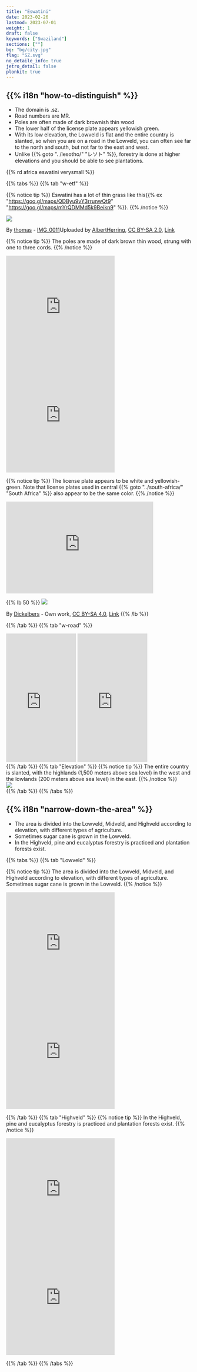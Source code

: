 ```yaml
---
title: "Eswatini"
date: 2023-02-26
lastmod: 2023-07-01
weight: 1
draft: false
keywords: ["Swaziland"]
sections: [""]
bg: "bg/city.jpg"
flag: "SZ.svg"
no_detaile_info: true
jetro_detail: false
plonkit: true
---
```


<div class="main-desciption country-description">
    <h2 class="section-title">{{% i18n "how-to-distinguish" %}}</h2>
    <ul class="rule-list">
        <li>The domain is <span class="quiz">.sz</span>.</li>
        <li>Road numbers are <span class="quiz">MR</span>.</li>
        <li>Poles are often made of dark brownish thin wood</li>
        <li>The lower half of the license plate appears yellowish green.</li>
        <li class="no-evidence">With its low elevation, the Lowveld is flat and the entire country is slanted, so when you are on a road in the Lowveld, you can often see far to the north and south, but not far to the east and west.</li>
        <li class="no-no-evidence">Unlike {{% goto ". /lesotho/" "レソト" %}}, forestry is done at higher elevations and you should be able to see plantations.</li>
    </ul>
    {{% rd africa eswatini verysmall %}}
</div>


{{% tabs %}}
{{% tab "w-etf" %}}


{{% notice tip %}}
Eswatini has a lot of thin grass like this{{% ex "https://goo.gl/maps/QDByu9vY3rrunwQt9" "https://goo.gl/maps/mYrQDMMd5k9Beikn9" %}}.
{{% /notice %}}

<div class="googlemap-if no-margin">
<p><img src="./road.png" /></p>
<p>By <a rel="nofollow" class="external text" href="https://www.flickr.com/people/96803880@N00">thomas</a> - <a rel="nofollow" class="external text" href="https://www.flickr.com/photos/blob79/7045392703/">IMG_0011</a>Uploaded by <a href="//commons.wikimedia.org/wiki/User:AlbertHerring" class="mw-redirect" title="User:AlbertHerring">AlbertHerring</a>, <a href="https://creativecommons.org/licenses/by-sa/2.0" title="Creative Commons Attribution-Share Alike 2.0">CC BY-SA 2.0</a>, <a href="https://commons.wikimedia.org/w/index.php?curid=28911719">Link</a></p>
</div>

{{% notice tip %}}
The poles are made of dark brown thin wood, strung with one to three cords.
{{% /notice %}}
<div class="googlemap-if">
<iframe src="https://www.google.com/maps/embed?pb=!4v1682821573530!6m8!1m7!1scKYowqlah7eCEnkXE76cqQ!2m2!1d-26.84151182200207!2d30.96616186490692!3f66.72130030000376!4f23.399425204274294!5f3.325193203789971" width="295" height="295" style="border:0;" allowfullscreen="" loading="lazy" referrerpolicy="no-referrer-when-downgrade"></iframe>
<iframe src="https://www.google.com/maps/embed?pb=!4v1682821665705!6m8!1m7!1stvXX7dOvI9y9u1ynHviBhQ!2m2!1d-27.02500643545952!2d31.93532396224216!3f344.43606243762974!4f12.645054239222944!5f1.655499308789675" width="295" height="295" style="border:0;" allowfullscreen="" loading="lazy" referrerpolicy="no-referrer-when-downgrade"></iframe>
</div>

{{% notice tip %}}
The license plate appears to be white and yellowish-green. Note that license plates used in central {{% goto "../south-africa/" "South Africa" %}} also appear to be the same color.
{{% /notice %}}
<div class="googlemap-if">
<iframe src="https://www.google.com/maps/embed?pb=!4v1686315521446!6m8!1m7!1sx2W_8QdSo1XWfGZuW7m0rw!2m2!1d-26.38619079032152!2d31.17023469102327!3f68.27969989031288!4f-27.929373629586024!5f3.325193203789971" width="400" height="250" style="border:0;" allowfullscreen="" loading="lazy" referrerpolicy="no-referrer-when-downgrade"></iframe>
</div>


{{% lb 50 %}}
![](2023-06-09-22-00-36.png)

By <a href="//commons.wikimedia.org/wiki/User:Dickelbers" title="User:Dickelbers">Dickelbers</a> - <span class="int-own-work" lang="en">Own work</span>, <a href="https://creativecommons.org/licenses/by-sa/4.0" title="Creative Commons Attribution-Share Alike 4.0">CC BY-SA 4.0</a>, <a href="https://commons.wikimedia.org/w/index.php?curid=45400340">Link</a>
{{% /lb %}}

{{% /tab %}}
{{% tab "w-road" %}}
<div class="googlemap-if">
<iframe src="https://www.google.com/maps/embed?pb=!4v1682440999935!6m8!1m7!1sGDfHJc0nnrpu67foDQEc1w!2m2!1d-26.84219957385132!2d30.96552003993061!3f280.6662487879977!4f6.783219719504544!5f1.8437648934603765" width="190" height="350" style="border:0;" allowfullscreen="" loading="lazy" referrerpolicy="no-referrer-when-downgrade"></iframe>
<iframe src="https://www.google.com/maps/embed?pb=!4v1682441037874!6m8!1m7!1sLs1icJ_xng-n2EKJZJFYlA!2m2!1d-26.3408159636958!2d31.97036337419647!3f111.3919554764976!4f5.79163102974762!5f1.787292836444836" width="190" height="350" style="border:0;" allowfullscreen="" loading="lazy" referrerpolicy="no-referrer-when-downgrade"></iframe>
</div>
{{% /tab %}}
{{% tab "Elevation" %}}
{{% notice tip %}}
The entire country is slanted, with the highlands (1,500 meters above sea level) in the west and the lowlands (200 meters above sea level) in the east.
{{% /notice %}}
<div class="googlemap-if">
<img src="2023-04-21-05-06-55.png">
</div>
{{% /tab %}}
{{% /tabs %}}

<div class="main-desciption area-description">
    <h2 class="section-title">{{% i18n "narrow-down-the-area" %}}</h2>
    <ul class="rule-list">
        <li>The area is divided into the Lowveld, Midveld, and Highveld according to elevation, with different types of agriculture.</li>
        <li class="no-evidence">Sometimes <span class="quiz">sugar cane</span> is grown in the Lowveld.</li>
        <li class="no-evidence">In the Highveld, pine and eucalyptus forestry is practiced and plantation forests exist.</li>
    </ul>
</div>



{{% tabs %}}
{{% tab "Lowveld" %}}

{{% notice tip %}}
The area is divided into the Lowveld, Midveld, and Highveld according to elevation, with different types of agriculture. Sometimes <span class="quiz">sugar cane</span> is grown in the Lowveld.
{{% /notice %}}
<div class="googlemap-if">
<iframe src="https://www.google.com/maps/embed?pb=!4v1682436625448!6m8!1m7!1saJY6MDzb1xARd9CzJv9kxw!2m2!1d-26.76722330154598!2d31.92291092356511!3f53.1599899823355!4f-4.437015220855059!5f2.872764259751242" width="295" height="295" style="border:0;" allowfullscreen="" loading="lazy" referrerpolicy="no-referrer-when-downgrade"></iframe>
<iframe src="https://www.google.com/maps/embed?pb=!4v1682438551149!6m8!1m7!1sDF3hfswFXEYScwkJ7fGCcg!2m2!1d-26.8343591585108!2d31.9723227159364!3f255.36907997395818!4f-11.809296463198066!5f1.455857875479618" width="295" height="295" style="border:0;" allowfullscreen="" loading="lazy" referrerpolicy="no-referrer-when-downgrade"></iframe>
</div>

{{% /tab %}}
{{% tab "Highveld" %}}
{{% notice tip %}}
In the Highveld, pine and eucalyptus forestry is practiced and plantation forests exist.
{{% /notice %}}
<div class="googlemap-if">
<iframe src="https://www.google.com/maps/embed?pb=!4v1682437918561!6m8!1m7!1su4hFvVYT2FiC5uoEuBVJpg!2m2!1d-26.99985045048718!2d31.24975573404177!3f195.39575852855015!4f4.358548636269049!5f1.5956652534074234" width="295" height="295" style="border:0;" allowfullscreen="" loading="lazy" referrerpolicy="no-referrer-when-downgrade"></iframe>
<iframe src="https://www.google.com/maps/embed?pb=!4v1682437875329!6m8!1m7!1sd8eq9WtszCHu406Awkv2yg!2m2!1d-26.59319998991595!2d30.93987315666483!3f291.904046917961!4f-8.515279937503635!5f3.3241210508286905" width="295" height="295" style="border:0;" allowfullscreen="" loading="lazy" referrerpolicy="no-referrer-when-downgrade"></iframe>
</div>

{{% /tab %}}
{{% /tabs %}}